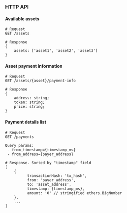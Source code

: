 ### HTTP API

#### Available assets
```
# Request
GET /assets

# Response
{
    assets: ['asset1', 'asset2', 'asset3']
}
```

#### Asset payment information
```
# Request
GET /assets/{asset}/payment-info

# Response
{
    address: string;
    token: string;
    price: string;
}
```

#### Payment details list
```
# Request
GET /payments

Query params:
 - from_timestamp={timestamp_ms}
 - from_address={payer_address}

# Response. Sorted by "timestamp" field
[
    {
          transactionHash: 'tx_hash',
          from: 'payer_address',
          to: 'asset_address',
          timestamp: {timestamp_ms},
          amount: '0' // stringified ethers.BigNumber
    },
    ...
]
```

